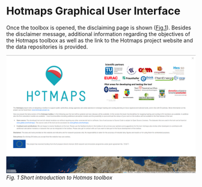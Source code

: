 # Hotmaps Graphical User Interface

Once the toolbox is opened, the disclaiming page is shown ([Fig.1](#Fig1)). Besides the disclaimer message, additional information regarding the objectives of the Hotmaps toolbox as well as the link to the Hotmaps project website and the data repositories is provided.

<a name="Fig1">![disclaimer][Fig1] </a>
_Fig. 1 Short introduction to Hotmas toolbox_




[Fig1]: https://github.com/HotMaps/hotmaps_wiki/blob/master/Images/general_tool_functionalities_and_structure/disclaimer.png

